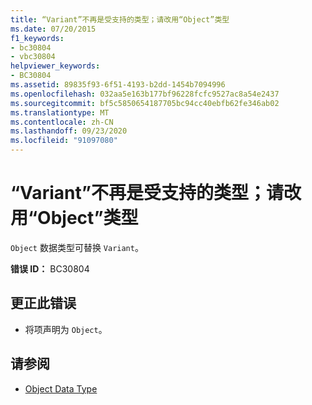 ```yaml
---
title: “Variant”不再是受支持的类型；请改用“Object”类型
ms.date: 07/20/2015
f1_keywords:
- bc30804
- vbc30804
helpviewer_keywords:
- BC30804
ms.assetid: 89835f93-6f51-4193-b2dd-1454b7094996
ms.openlocfilehash: 032aa5e163b177bf96228fcfc9527ac8a54e2437
ms.sourcegitcommit: bf5c5850654187705bc94cc40ebfb62fe346ab02
ms.translationtype: MT
ms.contentlocale: zh-CN
ms.lasthandoff: 09/23/2020
ms.locfileid: "91097080"
---
```

# <a name="variant-is-no-longer-a-supported-type-use-the-object-type-instead"></a>“Variant”不再是受支持的类型；请改用“Object”类型

`Object` 数据类型可替换 `Variant`。  
  
 **错误 ID：** BC30804  
  
## <a name="to-correct-this-error"></a>更正此错误  
  
- 将项声明为 `Object`。  
  
## <a name="see-also"></a>请参阅

- [Object Data Type](../language-reference/data-types/object-data-type.md)
